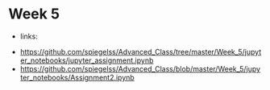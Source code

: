 # Week 5

- links:
* https://github.com/spiegelss/Advanced_Class/tree/master/Week_5/jupyter_notebooks/jupyter_assignment.ipynb
* https://github.com/spiegelss/Advanced_Class/blob/master/Week_5/jupyter_notebooks/Assignment2.ipynb